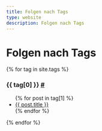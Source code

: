 ```yaml
---
title: Folgen nach Tags
type: website
description: Folgen nach Tags
---
```


# Folgen nach Tags

{% for tag in site.tags %}
  <h3 id="{{ tag[0] }}">{{ tag[0] }} <a href="#{{ tag[0] }}">#</a></h3>
  <ul>
    {% for post in tag[1] %}
      <li><a href="{{ post.url }}">{{ post.title }}</a></li>
    {% endfor %}
  </ul>
{% endfor %}
